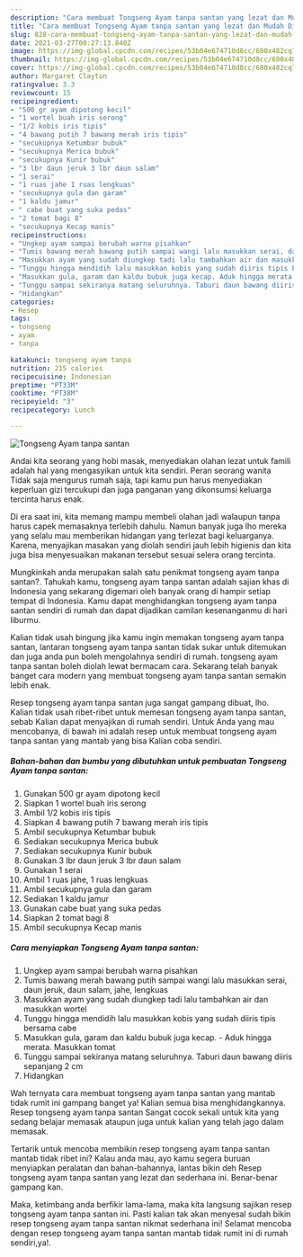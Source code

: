 ```yaml
---
description: "Cara membuat Tongseng Ayam tanpa santan yang lezat dan Mudah Dibuat"
title: "Cara membuat Tongseng Ayam tanpa santan yang lezat dan Mudah Dibuat"
slug: 828-cara-membuat-tongseng-ayam-tanpa-santan-yang-lezat-dan-mudah-dibuat
date: 2021-03-27T00:27:13.840Z
image: https://img-global.cpcdn.com/recipes/53b04e674710d8cc/680x482cq70/tongseng-ayam-tanpa-santan-foto-resep-utama.jpg
thumbnail: https://img-global.cpcdn.com/recipes/53b04e674710d8cc/680x482cq70/tongseng-ayam-tanpa-santan-foto-resep-utama.jpg
cover: https://img-global.cpcdn.com/recipes/53b04e674710d8cc/680x482cq70/tongseng-ayam-tanpa-santan-foto-resep-utama.jpg
author: Margaret Clayton
ratingvalue: 3.3
reviewcount: 15
recipeingredient:
- "500 gr ayam dipotong kecil"
- "1 wortel buah iris serong"
- "1/2 kobis iris tipis"
- "4 bawang putih 7 bawang merah iris tipis"
- "secukupnya Ketumbar bubuk"
- "secukupnya Merica bubuk"
- "secukupnya Kunir bubuk"
- "3 lbr daun jeruk 3 lbr daun salam"
- "1 serai"
- "1 ruas jahe 1 ruas lengkuas"
- "secukupnya gula dan garam"
- "1 kaldu jamur"
- " cabe buat yang suka pedas"
- "2 tomat bagi 8"
- "secukupnya Kecap manis"
recipeinstructions:
- "Ungkep ayam sampai berubah warna pisahkan"
- "Tumis bawang merah bawang putih sampai wangi lalu masukkan serai, daun jeruk, daun salam, jahe, lengkuas"
- "Masukkan ayam yang sudah diungkep tadi lalu tambahkan air dan masukkan wortel"
- "Tunggu hingga mendidih lalu masukkan kobis yang sudah diiris tipis bersama cabe"
- "Masukkan gula, garam dan kaldu bubuk juga kecap. Aduk hingga merata. Masukkan tomat"
- "Tunggu sampai sekiranya matang seluruhnya. Taburi daun bawang diiris sepanjang 2 cm"
- "Hidangkan"
categories:
- Resep
tags:
- tongseng
- ayam
- tanpa

katakunci: tongseng ayam tanpa 
nutrition: 215 calories
recipecuisine: Indonesian
preptime: "PT33M"
cooktime: "PT38M"
recipeyield: "3"
recipecategory: Lunch

---
```



![Tongseng Ayam tanpa santan](https://img-global.cpcdn.com/recipes/53b04e674710d8cc/680x482cq70/tongseng-ayam-tanpa-santan-foto-resep-utama.jpg)

Andai kita seorang yang hobi masak, menyediakan olahan lezat untuk famili adalah hal yang mengasyikan untuk kita sendiri. Peran seorang  wanita Tidak saja mengurus rumah saja, tapi kamu pun harus menyediakan keperluan gizi tercukupi dan juga panganan yang dikonsumsi keluarga tercinta harus enak.

Di era  saat ini, kita memang mampu membeli olahan jadi walaupun tanpa harus capek memasaknya terlebih dahulu. Namun banyak juga lho mereka yang selalu mau memberikan hidangan yang terlezat bagi keluarganya. Karena, menyajikan masakan yang diolah sendiri jauh lebih higienis dan kita juga bisa menyesuaikan makanan tersebut sesuai selera orang tercinta. 



Mungkinkah anda merupakan salah satu penikmat tongseng ayam tanpa santan?. Tahukah kamu, tongseng ayam tanpa santan adalah sajian khas di Indonesia yang sekarang digemari oleh banyak orang di hampir setiap tempat di Indonesia. Kamu dapat menghidangkan tongseng ayam tanpa santan sendiri di rumah dan dapat dijadikan camilan kesenanganmu di hari liburmu.

Kalian tidak usah bingung jika kamu ingin memakan tongseng ayam tanpa santan, lantaran tongseng ayam tanpa santan tidak sukar untuk ditemukan dan juga anda pun boleh mengolahnya sendiri di rumah. tongseng ayam tanpa santan boleh diolah lewat bermacam cara. Sekarang telah banyak banget cara modern yang membuat tongseng ayam tanpa santan semakin lebih enak.

Resep tongseng ayam tanpa santan juga sangat gampang dibuat, lho. Kalian tidak usah ribet-ribet untuk memesan tongseng ayam tanpa santan, sebab Kalian dapat menyajikan di rumah sendiri. Untuk Anda yang mau mencobanya, di bawah ini adalah resep untuk membuat tongseng ayam tanpa santan yang mantab yang bisa Kalian coba sendiri.

<!--inarticleads1-->

##### Bahan-bahan dan bumbu yang dibutuhkan untuk pembuatan Tongseng Ayam tanpa santan:

1. Gunakan 500 gr ayam dipotong kecil
1. Siapkan 1 wortel buah iris serong
1. Ambil 1/2 kobis iris tipis
1. Siapkan 4 bawang putih 7 bawang merah iris tipis
1. Ambil secukupnya Ketumbar bubuk
1. Sediakan secukupnya Merica bubuk
1. Sediakan secukupnya Kunir bubuk
1. Gunakan 3 lbr daun jeruk 3 lbr daun salam
1. Gunakan 1 serai
1. Ambil 1 ruas jahe, 1 ruas lengkuas
1. Ambil secukupnya gula dan garam
1. Sediakan 1 kaldu jamur
1. Gunakan  cabe buat yang suka pedas
1. Siapkan 2 tomat bagi 8
1. Ambil secukupnya Kecap manis




<!--inarticleads2-->

##### Cara menyiapkan Tongseng Ayam tanpa santan:

1. Ungkep ayam sampai berubah warna pisahkan
1. Tumis bawang merah bawang putih sampai wangi lalu masukkan serai, daun jeruk, daun salam, jahe, lengkuas
1. Masukkan ayam yang sudah diungkep tadi lalu tambahkan air dan masukkan wortel
1. Tunggu hingga mendidih lalu masukkan kobis yang sudah diiris tipis bersama cabe
1. Masukkan gula, garam dan kaldu bubuk juga kecap. - Aduk hingga merata. Masukkan tomat
1. Tunggu sampai sekiranya matang seluruhnya. Taburi daun bawang diiris sepanjang 2 cm
1. Hidangkan




Wah ternyata cara membuat tongseng ayam tanpa santan yang mantab tidak rumit ini gampang banget ya! Kalian semua bisa menghidangkannya. Resep tongseng ayam tanpa santan Sangat cocok sekali untuk kita yang sedang belajar memasak ataupun juga untuk kalian yang telah jago dalam memasak.

Tertarik untuk mencoba membikin resep tongseng ayam tanpa santan mantab tidak ribet ini? Kalau anda mau, ayo kamu segera buruan menyiapkan peralatan dan bahan-bahannya, lantas bikin deh Resep tongseng ayam tanpa santan yang lezat dan sederhana ini. Benar-benar gampang kan. 

Maka, ketimbang anda berfikir lama-lama, maka kita langsung sajikan resep tongseng ayam tanpa santan ini. Pasti kalian tak akan menyesal sudah bikin resep tongseng ayam tanpa santan nikmat sederhana ini! Selamat mencoba dengan resep tongseng ayam tanpa santan mantab tidak rumit ini di rumah sendiri,ya!.

